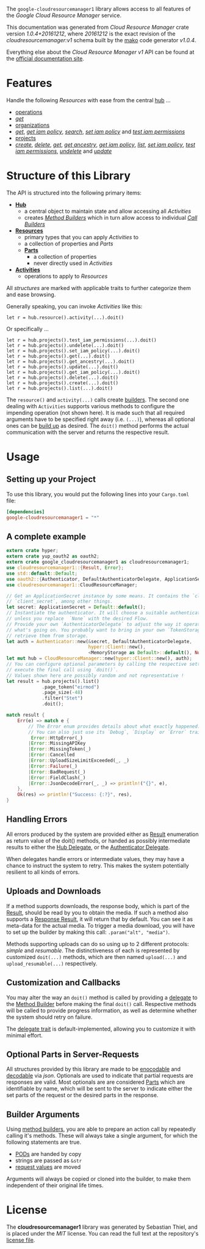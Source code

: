 <!---
DO NOT EDIT !
This file was generated automatically from 'src/mako/api/README.md.mako'
DO NOT EDIT !
-->
The `google-cloudresourcemanager1` library allows access to all features of the *Google Cloud Resource Manager* service.

This documentation was generated from *Cloud Resource Manager* crate version *1.0.4+20161212*, where *20161212* is the exact revision of the *cloudresourcemanager:v1* schema built by the [mako](http://www.makotemplates.org/) code generator *v1.0.4*.

Everything else about the *Cloud Resource Manager* *v1* API can be found at the
[official documentation site](https://cloud.google.com/resource-manager).
# Features

Handle the following *Resources* with ease from the central [hub](https://docs.rs/google-cloudresourcemanager1/1.0.4+20161212/google_cloudresourcemanager1/struct.CloudResourceManager.html) ... 

* [operations](https://docs.rs/google-cloudresourcemanager1/1.0.4+20161212/google_cloudresourcemanager1/struct.Operation.html)
 * [*get*](https://docs.rs/google-cloudresourcemanager1/1.0.4+20161212/google_cloudresourcemanager1/struct.OperationGetCall.html)
* [organizations](https://docs.rs/google-cloudresourcemanager1/1.0.4+20161212/google_cloudresourcemanager1/struct.Organization.html)
 * [*get*](https://docs.rs/google-cloudresourcemanager1/1.0.4+20161212/google_cloudresourcemanager1/struct.OrganizationGetCall.html), [*get iam policy*](https://docs.rs/google-cloudresourcemanager1/1.0.4+20161212/google_cloudresourcemanager1/struct.OrganizationGetIamPolicyCall.html), [*search*](https://docs.rs/google-cloudresourcemanager1/1.0.4+20161212/google_cloudresourcemanager1/struct.OrganizationSearchCall.html), [*set iam policy*](https://docs.rs/google-cloudresourcemanager1/1.0.4+20161212/google_cloudresourcemanager1/struct.OrganizationSetIamPolicyCall.html) and [*test iam permissions*](https://docs.rs/google-cloudresourcemanager1/1.0.4+20161212/google_cloudresourcemanager1/struct.OrganizationTestIamPermissionCall.html)
* [projects](https://docs.rs/google-cloudresourcemanager1/1.0.4+20161212/google_cloudresourcemanager1/struct.Project.html)
 * [*create*](https://docs.rs/google-cloudresourcemanager1/1.0.4+20161212/google_cloudresourcemanager1/struct.ProjectCreateCall.html), [*delete*](https://docs.rs/google-cloudresourcemanager1/1.0.4+20161212/google_cloudresourcemanager1/struct.ProjectDeleteCall.html), [*get*](https://docs.rs/google-cloudresourcemanager1/1.0.4+20161212/google_cloudresourcemanager1/struct.ProjectGetCall.html), [*get ancestry*](https://docs.rs/google-cloudresourcemanager1/1.0.4+20161212/google_cloudresourcemanager1/struct.ProjectGetAncestryCall.html), [*get iam policy*](https://docs.rs/google-cloudresourcemanager1/1.0.4+20161212/google_cloudresourcemanager1/struct.ProjectGetIamPolicyCall.html), [*list*](https://docs.rs/google-cloudresourcemanager1/1.0.4+20161212/google_cloudresourcemanager1/struct.ProjectListCall.html), [*set iam policy*](https://docs.rs/google-cloudresourcemanager1/1.0.4+20161212/google_cloudresourcemanager1/struct.ProjectSetIamPolicyCall.html), [*test iam permissions*](https://docs.rs/google-cloudresourcemanager1/1.0.4+20161212/google_cloudresourcemanager1/struct.ProjectTestIamPermissionCall.html), [*undelete*](https://docs.rs/google-cloudresourcemanager1/1.0.4+20161212/google_cloudresourcemanager1/struct.ProjectUndeleteCall.html) and [*update*](https://docs.rs/google-cloudresourcemanager1/1.0.4+20161212/google_cloudresourcemanager1/struct.ProjectUpdateCall.html)




# Structure of this Library

The API is structured into the following primary items:

* **[Hub](https://docs.rs/google-cloudresourcemanager1/1.0.4+20161212/google_cloudresourcemanager1/struct.CloudResourceManager.html)**
    * a central object to maintain state and allow accessing all *Activities*
    * creates [*Method Builders*](https://docs.rs/google-cloudresourcemanager1/1.0.4+20161212/google_cloudresourcemanager1/trait.MethodsBuilder.html) which in turn
      allow access to individual [*Call Builders*](https://docs.rs/google-cloudresourcemanager1/1.0.4+20161212/google_cloudresourcemanager1/trait.CallBuilder.html)
* **[Resources](https://docs.rs/google-cloudresourcemanager1/1.0.4+20161212/google_cloudresourcemanager1/trait.Resource.html)**
    * primary types that you can apply *Activities* to
    * a collection of properties and *Parts*
    * **[Parts](https://docs.rs/google-cloudresourcemanager1/1.0.4+20161212/google_cloudresourcemanager1/trait.Part.html)**
        * a collection of properties
        * never directly used in *Activities*
* **[Activities](https://docs.rs/google-cloudresourcemanager1/1.0.4+20161212/google_cloudresourcemanager1/trait.CallBuilder.html)**
    * operations to apply to *Resources*

All *structures* are marked with applicable traits to further categorize them and ease browsing.

Generally speaking, you can invoke *Activities* like this:

```Rust,ignore
let r = hub.resource().activity(...).doit()
```

Or specifically ...

```ignore
let r = hub.projects().test_iam_permissions(...).doit()
let r = hub.projects().undelete(...).doit()
let r = hub.projects().set_iam_policy(...).doit()
let r = hub.projects().get(...).doit()
let r = hub.projects().get_ancestry(...).doit()
let r = hub.projects().update(...).doit()
let r = hub.projects().get_iam_policy(...).doit()
let r = hub.projects().delete(...).doit()
let r = hub.projects().create(...).doit()
let r = hub.projects().list(...).doit()
```

The `resource()` and `activity(...)` calls create [builders][builder-pattern]. The second one dealing with `Activities` 
supports various methods to configure the impending operation (not shown here). It is made such that all required arguments have to be 
specified right away (i.e. `(...)`), whereas all optional ones can be [build up][builder-pattern] as desired.
The `doit()` method performs the actual communication with the server and returns the respective result.

# Usage

## Setting up your Project

To use this library, you would put the following lines into your `Cargo.toml` file:

```toml
[dependencies]
google-cloudresourcemanager1 = "*"
```

## A complete example

```Rust
extern crate hyper;
extern crate yup_oauth2 as oauth2;
extern crate google_cloudresourcemanager1 as cloudresourcemanager1;
use cloudresourcemanager1::{Result, Error};
use std::default::Default;
use oauth2::{Authenticator, DefaultAuthenticatorDelegate, ApplicationSecret, MemoryStorage};
use cloudresourcemanager1::CloudResourceManager;

// Get an ApplicationSecret instance by some means. It contains the `client_id` and 
// `client_secret`, among other things.
let secret: ApplicationSecret = Default::default();
// Instantiate the authenticator. It will choose a suitable authentication flow for you, 
// unless you replace  `None` with the desired Flow.
// Provide your own `AuthenticatorDelegate` to adjust the way it operates and get feedback about 
// what's going on. You probably want to bring in your own `TokenStorage` to persist tokens and
// retrieve them from storage.
let auth = Authenticator::new(&secret, DefaultAuthenticatorDelegate,
                              hyper::Client::new(),
                              <MemoryStorage as Default>::default(), None);
let mut hub = CloudResourceManager::new(hyper::Client::new(), auth);
// You can configure optional parameters by calling the respective setters at will, and
// execute the final call using `doit()`.
// Values shown here are possibly random and not representative !
let result = hub.projects().list()
             .page_token("eirmod")
             .page_size(-48)
             .filter("Stet")
             .doit();

match result {
    Err(e) => match e {
        // The Error enum provides details about what exactly happened.
        // You can also just use its `Debug`, `Display` or `Error` traits
         Error::HttpError(_)
        |Error::MissingAPIKey
        |Error::MissingToken(_)
        |Error::Cancelled
        |Error::UploadSizeLimitExceeded(_, _)
        |Error::Failure(_)
        |Error::BadRequest(_)
        |Error::FieldClash(_)
        |Error::JsonDecodeError(_, _) => println!("{}", e),
    },
    Ok(res) => println!("Success: {:?}", res),
}

```
## Handling Errors

All errors produced by the system are provided either as [Result](https://docs.rs/google-cloudresourcemanager1/1.0.4+20161212/google_cloudresourcemanager1/enum.Result.html) enumeration as return value of 
the doit() methods, or handed as possibly intermediate results to either the 
[Hub Delegate](https://docs.rs/google-cloudresourcemanager1/1.0.4+20161212/google_cloudresourcemanager1/trait.Delegate.html), or the [Authenticator Delegate](https://docs.rs/yup-oauth2/*/yup_oauth2/trait.AuthenticatorDelegate.html).

When delegates handle errors or intermediate values, they may have a chance to instruct the system to retry. This 
makes the system potentially resilient to all kinds of errors.

## Uploads and Downloads
If a method supports downloads, the response body, which is part of the [Result](https://docs.rs/google-cloudresourcemanager1/1.0.4+20161212/google_cloudresourcemanager1/enum.Result.html), should be
read by you to obtain the media.
If such a method also supports a [Response Result](https://docs.rs/google-cloudresourcemanager1/1.0.4+20161212/google_cloudresourcemanager1/trait.ResponseResult.html), it will return that by default.
You can see it as meta-data for the actual media. To trigger a media download, you will have to set up the builder by making
this call: `.param("alt", "media")`.

Methods supporting uploads can do so using up to 2 different protocols: 
*simple* and *resumable*. The distinctiveness of each is represented by customized 
`doit(...)` methods, which are then named `upload(...)` and `upload_resumable(...)` respectively.

## Customization and Callbacks

You may alter the way an `doit()` method is called by providing a [delegate](https://docs.rs/google-cloudresourcemanager1/1.0.4+20161212/google_cloudresourcemanager1/trait.Delegate.html) to the 
[Method Builder](https://docs.rs/google-cloudresourcemanager1/1.0.4+20161212/google_cloudresourcemanager1/trait.CallBuilder.html) before making the final `doit()` call. 
Respective methods will be called to provide progress information, as well as determine whether the system should 
retry on failure.

The [delegate trait](https://docs.rs/google-cloudresourcemanager1/1.0.4+20161212/google_cloudresourcemanager1/trait.Delegate.html) is default-implemented, allowing you to customize it with minimal effort.

## Optional Parts in Server-Requests

All structures provided by this library are made to be [enocodable](https://docs.rs/google-cloudresourcemanager1/1.0.4+20161212/google_cloudresourcemanager1/trait.RequestValue.html) and 
[decodable](https://docs.rs/google-cloudresourcemanager1/1.0.4+20161212/google_cloudresourcemanager1/trait.ResponseResult.html) via *json*. Optionals are used to indicate that partial requests are responses 
are valid.
Most optionals are are considered [Parts](https://docs.rs/google-cloudresourcemanager1/1.0.4+20161212/google_cloudresourcemanager1/trait.Part.html) which are identifiable by name, which will be sent to 
the server to indicate either the set parts of the request or the desired parts in the response.

## Builder Arguments

Using [method builders](https://docs.rs/google-cloudresourcemanager1/1.0.4+20161212/google_cloudresourcemanager1/trait.CallBuilder.html), you are able to prepare an action call by repeatedly calling it's methods.
These will always take a single argument, for which the following statements are true.

* [PODs][wiki-pod] are handed by copy
* strings are passed as `&str`
* [request values](https://docs.rs/google-cloudresourcemanager1/1.0.4+20161212/google_cloudresourcemanager1/trait.RequestValue.html) are moved

Arguments will always be copied or cloned into the builder, to make them independent of their original life times.

[wiki-pod]: http://en.wikipedia.org/wiki/Plain_old_data_structure
[builder-pattern]: http://en.wikipedia.org/wiki/Builder_pattern
[google-go-api]: https://github.com/google/google-api-go-client

# License
The **cloudresourcemanager1** library was generated by Sebastian Thiel, and is placed 
under the *MIT* license.
You can read the full text at the repository's [license file][repo-license].

[repo-license]: https://github.com/Byron/google-apis-rsblob/master/LICENSE.md
